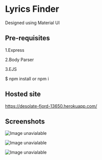 # Lyrics Finder

Designed using Material UI


## Pre-requisites

1.Express

2.Body Parser

3.EJS

$ npm install or npm i

## Hosted site

https://desolate-fjord-13650.herokuapp.com/


## Screenshots


![Image unavialable](https://github.com/jeejo13/lyrics-finder-app/blob/master/Screenshot/Screenshot%20(224).png)

![Image unavialable](https://github.com/jeejo13/lyrics-finder-app/blob/master/Screenshot/Screenshot%20(225).png)

![Image unavialable](https://github.com/jeejo13/lyrics-finder-app/blob/master/Screenshot/Screenshot%20(226).png)
